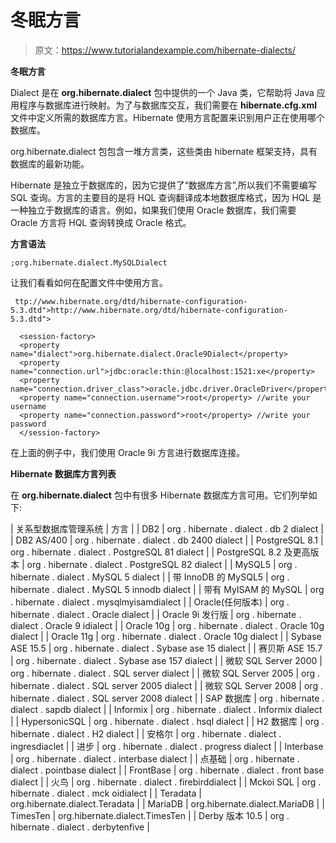 # 冬眠方言

> 原文：<https://www.tutorialandexample.com/hibernate-dialects/>

**冬眠方言**

Dialect 是在 **org.hibernate.dialect** 包中提供的一个 Java 类，它帮助将 Java 应用程序与数据库进行映射。为了与数据库交互，我们需要在 **hibernate.cfg.xml** 文件中定义所需的数据库方言。Hibernate 使用方言配置来识别用户正在使用哪个数据库。

org.hibernate.dialect 包包含一堆方言类，这些类由 hibernate 框架支持，具有数据库的最新功能。

Hibernate 是独立于数据库的，因为它提供了“数据库方言”,所以我们不需要编写 SQL 查询。方言的主要目的是将 HQL 查询翻译成本地数据库格式，因为 HQL 是一种独立于数据库的语言。例如，如果我们使用 Oracle 数据库，我们需要 Oracle 方言将 HQL 查询转换成 Oracle 格式。

**方言语法**

```
;org.hibernate.dialect.MySQLDialect

```

让我们看看如何在配置文件中使用方言。

```
 ttp://www.hibernate.org/dtd/hibernate-configuration-5.3.dtd">http://www.hibernate.org/dtd/hibernate-configuration-5.3.dtd"> 

  <session-factory> 
  <property name="dialect">org.hibernate.dialect.Oracle9Dialect</property> 
  <property name="connection.url">jdbc:oracle:thin:@localhost:1521:xe</property> 
  <property name="connection.driver_class">oracle.jdbc.driver.OracleDriver</property>  
  <property name="connection.username">root</property> //write your username
  <property name="connection.password">root</property> //write your password
  </session-factory> 

```

在上面的例子中，我们使用 Oracle 9i 方言进行数据库连接。

**Hibernate 数据库方言列表**

在 **org.hibernate.dialect** 包中有很多 Hibernate 数据库方言可用。它们列举如下:

| 关系型数据库管理系统 | 方言 |
| DB2 | org . hibernate . dialect . db 2 dialect |
| DB2 AS/400 | org . hibernate . dialect . db 2400 dialect |
| PostgreSQL 8.1 | org . hibernate . dialect . PostgreSQL 81 dialect |
| PostgreSQL 8.2 及更高版本 | org . hibernate . dialect . PostgreSQL 82 dialect |
| MySQL5 | org . hibernate . dialect . MySQL 5 dialect |
| 带 InnoDB 的 MySQL5 | org . hibernate . dialect . MySQL 5 innodb dialect |
| 带有 MyISAM 的 MySQL | org . hibernate . dialect . mysqlmyisamdialect |
| Oracle(任何版本) | org . hibernate . dialect . Oracle dialect |
| Oracle 9i 发行版 | org . hibernate . dialect . Oracle 9 idialect |
| Oracle 10g | org . hibernate . dialect . Oracle 10g dialect |
| Oracle 11g | org . hibernate . dialect . Oracle 10g dialect |
| Sybase ASE 15.5 | org . hibernate . dialect . Sybase ase 15 dialect |
| 赛贝斯 ASE 15.7 | org . hibernate . dialect . Sybase ase 157 dialect |
| 微软 SQL Server 2000 | org . hibernate . dialect . SQL server dialect |
| 微软 SQL Server 2005 | org . hibernate . dialect . SQL server 2005 dialect |
| 微软 SQL Server 2008 | org . hibernate . dialect . SQL server 2008 dialect |
| SAP 数据库 | org . hibernate . dialect . sapdb dialect |
| Informix | org . hibernate . dialect . Informix dialect |
| HypersonicSQL | org . hibernate . dialect . hsql dialect |
| H2 数据库 | org . hibernate . dialect . H2 dialect |
| 安格尔 | org . hibernate . dialect . ingresdiaclet |
| 进步 | org . hibernate . dialect . progress dialect |
| Interbase | org . hibernate . dialect . interbase dialect |
| 点基础 | org . hibernate . dialect . pointbase dialect |
| FrontBase | org . hibernate . dialect . front base dialect |
| 火鸟 | org . hibernate . dialect . firebirddialect |
| Mckoi SQL | org . hibernate . dialect . mck oidialect |
| Teradata | org.hibernate.dialect.Teradata |
| MariaDB | org.hibernate.dialect.MariaDB |
| TimesTen | org.hibernate.dialect.TimesTen |
| Derby 版本 10.5 | org . hibernate . dialect . derbytenfive |